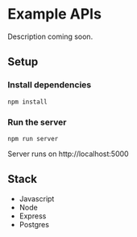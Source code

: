 # Example APIs
Description coming soon.

## Setup
 ### Install dependencies
 `npm install`

### Run the server
`npm run server`

Server runs on http://localhost:5000

## Stack
- Javascript
- Node
- Express
- Postgres